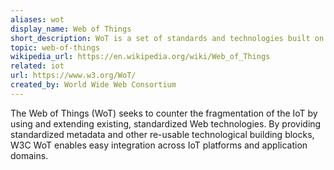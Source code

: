 ```yaml
---
aliases: wot
display_name: Web of Things
short_description: WoT is a set of standards and technologies built on top of IoT technologies to allow web-like interaction with IoT devices. 
topic: web-of-things
wikipedia_url: https://en.wikipedia.org/wiki/Web_of_Things
related: iot
url: https://www.w3.org/WoT/
created_by: World Wide Web Consortium
---
```

The Web of Things (WoT) seeks to counter the fragmentation of the IoT by using and extending existing, standardized Web technologies. 
By providing standardized metadata and other re-usable technological building blocks, W3C WoT enables easy integration across IoT platforms and application domains. 
